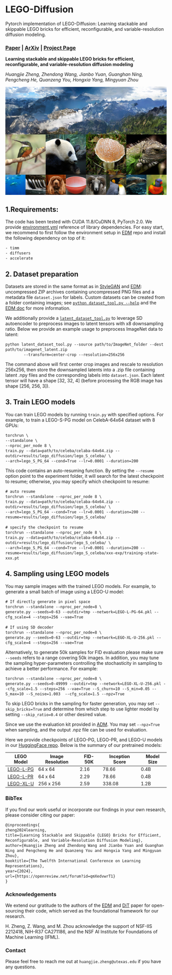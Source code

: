 # LEGO-Diffusion
 Pytorch implementation of LEGO-Diffusion: Learning stackable and skippable LEGO bricks for efficient, reconfigurable, and variable-resolution diffusion modeling.

### [Paper](https://openreview.net/pdf?id=qmXedvwrT1) | [ArXiv](https://arxiv.org/abs/2310.06389) | [Project Page](https://huangjiezheng.com/LEGODiffusion/)


**Learning stackable and skippable LEGO bricks for efficient, reconfigurable, and variable-resolution diffusion modeling**

*Huangjie Zheng, Zhendong Wang, Jianbo Yuan, Guanghan Ning, Pengcheng He, Quanzeng You, Hongxia Yang, Mingyuan Zhou*

![Teaser image](./static/images/teaser.jpg)



## 1.Requirements:
The code has been tested with CUDA 11.8/CuDNN 8, PyTorch 2.0. We provide [environment.yml](./environment.yml) reference of library dependencies. For easy start, we recommend to first follow the environment setup in [EDM](https://github.com/NVlabs/edm) repo and install the following dependency on top of it:

```
- timm
- diffusers
- accelerate
```

## 2. Dataset preparation
Datasets are stored in the same format as in [StyleGAN](https://github.com/NVlabs/stylegan3) and [EDM](https://github.com/NVlabs/edm): uncompressed ZIP archives containing uncompressed PNG files and a metadata file `dataset.json` for labels. Custom datasets can be created from a folder containing images; see [`python dataset_tool.py --help`](./dataset_tool.py) and the [EDM doc](https://github.com/NVlabs/edm/blob/main/docs/dataset-tool-help.txt) for more information.

We additionally provide a [`latent_dataset_tool.py`](./latent_dataset_tool.py) to leverage SD autoencoder to preprocess images to latent tensors with x8 downsampling ratio. Below we provide an example usage to preprocess ImageNet data to latent:

```
python latent_dataset_tool.py --source path/to/ImageNet_folder --dest path/to/imagenet_latent.zip
        --transform=center-crop --resolution=256x256
```
The command above will first center crop images and rescale to resolution 256x256, then store the downsampled latents into a .zip file containing latent .npy files and the corresponding labels into `dataset.json`. Each latent tensor will have a shape [32, 32, 4] (before processing the RGB image has shape [256, 256, 3]).

## 3. Train LEGO models

You can train LEGO models by running `train.py` with specified options. For example, to train a LEGO-S-PG model on CelebA-64x64 dataset with 8 GPUs:
```
torchrun \
--standalone \
--nproc_per_node 8 \
train.py --data=path/to/celeba/celaba-64x64.zip --outdir=results/lego_diffusion/lego_S_celeba/ \
--arch=lego_S_PG_64 --cond=True --lr=0.0001 --duration=200 
```

This code contains an auto-resuming function. By setting the `--resume` option point to the experiment folder, it will search for the latest checkpoint to resume; otherwise, you may specify which checkpoint to resume:

```
# auto resume
torchrun --standalone --nproc_per_node 8 \
train.py --data=path/to/celeba/celaba-64x64.zip --outdir=results/lego_diffusion/lego_S_celeba/ \
--arch=lego_S_PG_64 --cond=True --lr=0.0001 --duration=200 --resume=results/lego_diffusion/lego_S_celeba/

# specify the checkpoint to resume
torchrun --standalone --nproc_per_node 8 \
train.py --data=path/to/celeba/celaba-64x64.zip --outdir=results/lego_diffusion/lego_S_celeba/ \
--arch=lego_S_PG_64 --cond=True --lr=0.0001 --duration=200 --resume=results/lego_diffusion/lego_S_celeba/xxx-exp/training-state-xxx.pt
```


## 4. Sampling using LEGO models

You may sample images with the trained LEGO models. For example, to generate a small batch of image using a LEGO-U model: 
```
# If directly generate in pixel space
torchrun --standalone --nproc_per_node=8 \
generate.py --seeds=0-63 --outdir=tmp --network=LEGO-L-PG-64.pkl --cfg_scale=4 --steps=256 --vae=True

# If using SD decoder
torchrun --standalone --nproc_per_node=8 \
generate.py --seeds=0-63 --outdir=tmp --network=LEGO-XL-U-256.pkl --cfg_scale=4 --steps=256 --vae=True
```

Alternatively, to generate 50k samples for FID evaluation please make sure `--seeds` refers to a range covering 50k images. In addition, you may tune the sampling hyper-parameters controlling the stochasticity in sampling to achieve a better performance. For example:
```
torchrun --standalone --nproc_per_node=8 \
generate.py --seeds=0-49999 --outdir=tmp --network=LEGO-XL-U-256.pkl --cfg_scale=1.5 --steps=256 --vae=True --S_churn=10 --S_min=0.05 --S_max=10 --S_noise=1.003  --cfg_scale=1.5 --npz=True
```

To skip LEGO bricks in the sampling for faster generation, you may set `--skip_bricks=True` and determine from which step to use lighter model by setting `--skip_ratio=0.4` or other desired value.

Since we use the evaluation kit provided in [ADM](https://github.com/openai/guided-diffusion/tree/main/evaluations). You may set `--npz=True` when sampling, and the output .npz file can be used for evaluation.


Here we provide checkpoints of LEGO-PG, LEGO-PR, and LEGO-U models in our [HuggingFace repo](https://huggingface.co/hjzheng/LEGO-Diffusion/tree/main). Below is the summary of our pretrained models:

| LEGO Model     | Image Resolution | FID-50K | Inception Score | Model Size | 
|---------------|------------------|---------|-----------------|--------|
| [LEGO-L-PG](https://huggingface.co/hjzheng/LEGO-Diffusion/resolve/main/LEGO-L-PG-64.pkl) | 64 x 64          | 2.16    | 78.66          | 0.4B    |
| [LEGO-L-PR](https://huggingface.co/hjzheng/LEGO-Diffusion/resolve/main/LEGO-L-PR-64.pkl) | 64 x 64          | 2.29    | 78.66          | 0.4B    |
| [LEGO-XL-U](https://huggingface.co/hjzheng/LEGO-Diffusion/resolve/main/LEGO-XL-U-256.pkl) | 256 x 256          | 2.59    | 338.08          | 1.2B    |

### BibTex
If you find our work useful or incorporate our findings in your own research, please consider citing our paper:
```
@inproceedings{
zheng2024learning,
title={Learning Stackable and Skippable {LEGO} Bricks for Efficient, Reconfigurable, and Variable-Resolution Diffusion Modeling},
author={Huangjie Zheng and Zhendong Wang and Jianbo Yuan and Guanghan Ning and Pengcheng He and Quanzeng You and Hongxia Yang and Mingyuan Zhou},
booktitle={The Twelfth International Conference on Learning Representations},
year={2024},
url={https://openreview.net/forum?id=qmXedvwrT1}
}
```

### Acknowledgements
We extend our gratitude to the authors of the [EDM](https://github.com/nvlabs/edm) and [DiT](https://github.com/facebookresearch/DiT) paper for open-sourcing their code, which served as the foundational framework for our research. 

H. Zheng, Z. Wang, and M. Zhou acknowledge the support of NSF-IIS 2212418, NIH-R37 CA271186, and the NSF AI Institute for
Foundations of Machine Learning (IFML). 


### Contact
Please feel free to reach me out at `huangjie.zheng@utexas.edu` if you have any questions.